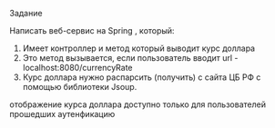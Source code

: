 Задание

Написать веб-сервис на Spring , который:
1) Имеет контроллер и метод который выводит курс доллара
2) Это метод вызывается, если пользователь вводит url - localhost:8080/currencyRate
2) Курс доллара нужно распарсить (получить) с сайта ЦБ РФ с помощью библиотеки Jsoup. 

отображение курса доллара доступно только для пользователей прошедших аутенфикацию
